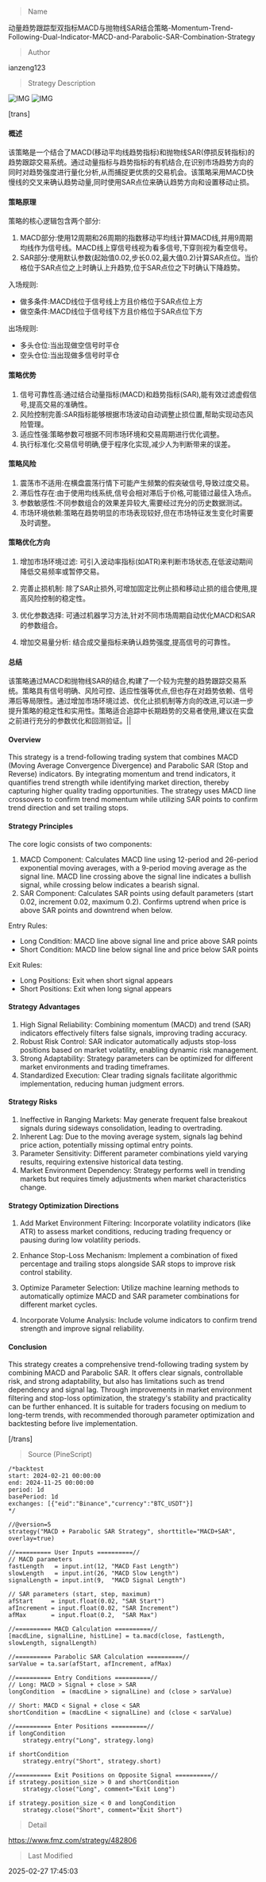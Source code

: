 
> Name

动量趋势跟踪型双指标MACD与抛物线SAR结合策略-Momentum-Trend-Following-Dual-Indicator-MACD-and-Parabolic-SAR-Combination-Strategy

> Author

ianzeng123

> Strategy Description

![IMG](https://www.fmz.com/upload/asset/2d8bbffd8ad99d5a69606.png)
![IMG](https://www.fmz.com/upload/asset/2d86f2b799b412b508c8e.png)




[trans]
#### 概述
该策略是一个结合了MACD(移动平均线趋势指标)和抛物线SAR(停损反转指标)的趋势跟踪交易系统。通过动量指标与趋势指标的有机结合,在识别市场趋势方向的同时对趋势强度进行量化分析,从而捕捉更优质的交易机会。该策略采用MACD快慢线的交叉来确认趋势动量,同时使用SAR点位来确认趋势方向和设置移动止损。

#### 策略原理
策略的核心逻辑包含两个部分:
1. MACD部分:使用12周期和26周期的指数移动平均线计算MACD线,并用9周期均线作为信号线。MACD线上穿信号线视为看多信号,下穿则视为看空信号。
2. SAR部分:使用默认参数(起始值0.02,步长0.02,最大值0.2)计算SAR点位。当价格位于SAR点位之上时确认上升趋势,位于SAR点位之下时确认下降趋势。

入场规则:
- 做多条件:MACD线位于信号线上方且价格位于SAR点位上方
- 做空条件:MACD线位于信号线下方且价格位于SAR点位下方

出场规则:
- 多头仓位:当出现做空信号时平仓
- 空头仓位:当出现做多信号时平仓

#### 策略优势
1. 信号可靠性高:通过结合动量指标(MACD)和趋势指标(SAR),能有效过滤虚假信号,提高交易的准确性。
2. 风险控制完善:SAR指标能够根据市场波动自动调整止损位置,帮助实现动态风险管理。
3. 适应性强:策略参数可根据不同市场环境和交易周期进行优化调整。
4. 执行标准化:交易信号明确,便于程序化实现,减少人为判断带来的误差。

#### 策略风险
1. 震荡市不适用:在横盘震荡行情下可能产生频繁的假突破信号,导致过度交易。
2. 滞后性存在:由于使用均线系统,信号会相对滞后于价格,可能错过最佳入场点。
3. 参数敏感性:不同参数组合的效果差异较大,需要经过充分的历史数据测试。
4. 市场环境依赖:策略在趋势明显的市场表现较好,但在市场特征发生变化时需要及时调整。

#### 策略优化方向
1. 增加市场环境过滤:
   可引入波动率指标(如ATR)来判断市场状态,在低波动期间降低交易频率或暂停交易。

2. 完善止损机制:
   除了SAR止损外,可增加固定比例止损和移动止损的组合使用,提高风险控制的稳定性。

3. 优化参数选择:
   可通过机器学习方法,针对不同市场周期自动优化MACD和SAR的参数组合。

4. 增加交易量分析:
   结合成交量指标来确认趋势强度,提高信号的可靠性。

#### 总结
该策略通过MACD和抛物线SAR的结合,构建了一个较为完整的趋势跟踪交易系统。策略具有信号明确、风险可控、适应性强等优点,但也存在对趋势依赖、信号滞后等局限性。通过增加市场环境过滤、优化止损机制等方向的改进,可以进一步提升策略的稳定性和实用性。策略适合追踪中长期趋势的交易者使用,建议在实盘之前进行充分的参数优化和回测验证。||



#### Overview
This strategy is a trend-following trading system that combines MACD (Moving Average Convergence Divergence) and Parabolic SAR (Stop and Reverse) indicators. By integrating momentum and trend indicators, it quantifies trend strength while identifying market direction, thereby capturing higher quality trading opportunities. The strategy uses MACD line crossovers to confirm trend momentum while utilizing SAR points to confirm trend direction and set trailing stops.

#### Strategy Principles
The core logic consists of two components:
1. MACD Component: Calculates MACD line using 12-period and 26-period exponential moving averages, with a 9-period moving average as the signal line. MACD line crossing above the signal line indicates a bullish signal, while crossing below indicates a bearish signal.
2. SAR Component: Calculates SAR points using default parameters (start 0.02, increment 0.02, maximum 0.2). Confirms uptrend when price is above SAR points and downtrend when below.

Entry Rules:
- Long Condition: MACD line above signal line and price above SAR points
- Short Condition: MACD line below signal line and price below SAR points

Exit Rules:
- Long Positions: Exit when short signal appears
- Short Positions: Exit when long signal appears

#### Strategy Advantages
1. High Signal Reliability: Combining momentum (MACD) and trend (SAR) indicators effectively filters false signals, improving trading accuracy.
2. Robust Risk Control: SAR indicator automatically adjusts stop-loss positions based on market volatility, enabling dynamic risk management.
3. Strong Adaptability: Strategy parameters can be optimized for different market environments and trading timeframes.
4. Standardized Execution: Clear trading signals facilitate algorithmic implementation, reducing human judgment errors.

#### Strategy Risks
1. Ineffective in Ranging Markets: May generate frequent false breakout signals during sideways consolidation, leading to overtrading.
2. Inherent Lag: Due to the moving average system, signals lag behind price action, potentially missing optimal entry points.
3. Parameter Sensitivity: Different parameter combinations yield varying results, requiring extensive historical data testing.
4. Market Environment Dependency: Strategy performs well in trending markets but requires timely adjustments when market characteristics change.

#### Strategy Optimization Directions
1. Add Market Environment Filtering:
   Incorporate volatility indicators (like ATR) to assess market conditions, reducing trading frequency or pausing during low volatility periods.

2. Enhance Stop-Loss Mechanism:
   Implement a combination of fixed percentage and trailing stops alongside SAR stops to improve risk control stability.

3. Optimize Parameter Selection:
   Utilize machine learning methods to automatically optimize MACD and SAR parameter combinations for different market cycles.

4. Incorporate Volume Analysis:
   Include volume indicators to confirm trend strength and improve signal reliability.

#### Conclusion
This strategy creates a comprehensive trend-following trading system by combining MACD and Parabolic SAR. It offers clear signals, controllable risk, and strong adaptability, but also has limitations such as trend dependency and signal lag. Through improvements in market environment filtering and stop-loss optimization, the strategy's stability and practicality can be further enhanced. It is suitable for traders focusing on medium to long-term trends, with recommended thorough parameter optimization and backtesting before live implementation.

[/trans]



> Source (PineScript)

``` pinescript
/*backtest
start: 2024-02-21 00:00:00
end: 2024-11-25 00:00:00
period: 1d
basePeriod: 1d
exchanges: [{"eid":"Binance","currency":"BTC_USDT"}]
*/

//@version=5
strategy("MACD + Parabolic SAR Strategy", shorttitle="MACD+SAR", overlay=true)

//========== User Inputs ==========//
// MACD parameters
fastLength   = input.int(12, "MACD Fast Length")
slowLength   = input.int(26, "MACD Slow Length")
signalLength = input.int(9,  "MACD Signal Length")

// SAR parameters (start, step, maximum)
afStart     = input.float(0.02, "SAR Start")
afIncrement = input.float(0.02, "SAR Increment")
afMax       = input.float(0.2,  "SAR Max")

//========== MACD Calculation ==========//
[macdLine, signalLine, histLine] = ta.macd(close, fastLength, slowLength, signalLength)

//========== Parabolic SAR Calculation ==========//
sarValue = ta.sar(afStart, afIncrement, afMax)

//========== Entry Conditions ==========//
// Long: MACD > Signal + close > SAR
longCondition  = (macdLine > signalLine) and (close > sarValue)

// Short: MACD < Signal + close < SAR
shortCondition = (macdLine < signalLine) and (close < sarValue)

//========== Enter Positions ==========//
if longCondition
    strategy.entry("Long", strategy.long)

if shortCondition
    strategy.entry("Short", strategy.short)

//========== Exit Positions on Opposite Signal ==========//
if strategy.position_size > 0 and shortCondition
    strategy.close("Long", comment="Exit Long")

if strategy.position_size < 0 and longCondition
    strategy.close("Short", comment="Exit Short")

```

> Detail

https://www.fmz.com/strategy/482806

> Last Modified

2025-02-27 17:45:03
